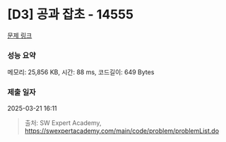 # [D3] 공과 잡초 - 14555 

[문제 링크](https://swexpertacademy.com/main/code/problem/problemDetail.do?contestProbId=AYGtoa3qARcDFARC) 

### 성능 요약

메모리: 25,856 KB, 시간: 88 ms, 코드길이: 649 Bytes

### 제출 일자

2025-03-21 16:11



> 출처: SW Expert Academy, https://swexpertacademy.com/main/code/problem/problemList.do